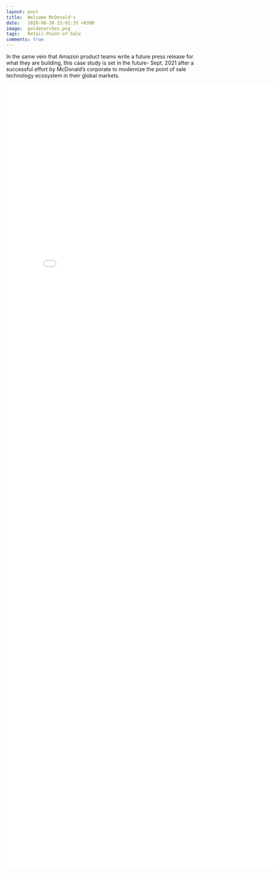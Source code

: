 ```yaml
---
layout: post
title:  Welcome McDonald's
date:   2020-08-30 15:01:35 +0300
image:  goldenarches.png
tags:   Retail-Point-of-Sale
comments: true
---
```

In the same vein that Amazon product teams write a future press release for what they are building, 
this case study is set in the future- Sept. 2021 after a successful effort by McDonald’s corporate to modernize the point of sale technology ecosystem in their global markets. 

<embed src="/images/Improv_and_product_clean2.pdf"
  width="800px" height="2100px">
